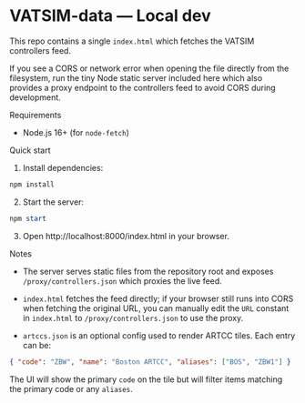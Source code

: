 # VATSIM-data — Local dev

This repo contains a single `index.html` which fetches the VATSIM controllers feed.

If you see a CORS or network error when opening the file directly from the filesystem, run the tiny Node static server included here which also provides a proxy endpoint to the controllers feed to avoid CORS during development.

Requirements
- Node.js 16+ (for `node-fetch`)

Quick start

1. Install dependencies:

```powershell
npm install
```

2. Start the server:

```powershell
npm start
```

3. Open http://localhost:8000/index.html in your browser.

Notes
- The server serves static files from the repository root and exposes `/proxy/controllers.json` which proxies the live feed.
- `index.html` fetches the feed directly; if your browser still runs into CORS when fetching the original URL, you can manually edit the `URL` constant in `index.html` to `/proxy/controllers.json` to use the proxy.

- `artccs.json` is an optional config used to render ARTCC tiles. Each entry can be:

```json
{ "code": "ZBW", "name": "Boston ARTCC", "aliases": ["BOS", "ZBW1"] }
```

The UI will show the primary `code` on the tile but will filter items matching the primary code or any `aliases`.
